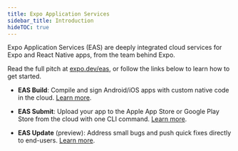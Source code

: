 ```yaml
---
title: Expo Application Services
sidebar_title: Introduction
hideTOC: true
---
```


Expo Application Services (EAS) are deeply integrated cloud services for Expo and React Native apps, from the team behind Expo.

Read the full pitch at [expo.dev/eas](https://expo.dev/eas), or follow the links below to learn how to get started.

- **EAS Build**: Compile and sign Android/iOS apps with custom native code in the cloud. [Learn more](/build/introduction.md).

- **EAS Submit**: Upload your app to the Apple App Store or Google Play Store from the cloud with one CLI command. [Learn more](/submit/introduction.md).

- **EAS Update** (preview): Address small bugs and push quick fixes directly to end-users. [Learn more](/eas-update/introduction.md).
